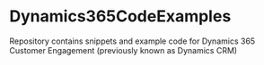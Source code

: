 # Dynamics365CodeExamples
Repository contains snippets and example code for Dynamics 365 Customer Engagement (previously known as Dynamics CRM)
